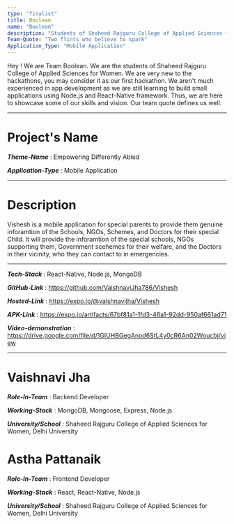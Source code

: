 ```yaml
---
type: "finalist"                   
title: Boolean
name: "Boolean"
description: "Students of Shaheed Rajguru College of Applied Sciences for Women, Delhi University"
Team-Quote: "Two flints who believe to spark"
Application_Type: "Mobile Application"
---
```


Hey ! We are Team Boolean. We are the students of Shaheed Rajguru College of Applied Sciences for Women. We are very new to the hackathons, you may consider it as our first hackathon. We aren't much experienced in app development as we are still learning to build small applications using Node.js and React-Native framework. Thus, we are here to showcase some of our skills and vision. Our team quote defines us well.

---

# Project's Name

_**Theme-Name**_ :  Empowering Differently Abled

_**Application-Type**_ :  Mobile Application 

---

# Description

Vishesh is a mobile application for special parents to provide them genuine inforamtion of the Schools, NGOs, Schemes, and Doctors for their special Child. It will provide the inforamtion of the special schools, NGOs supporting them, Government scehemes for their welfare, and the Doctors in their vicinity, who they can contact to in emergencies.

---

_**Tech-Stack**_  : React-Native, Node.js, MongoDB  

_**GitHub-Link**_ :  https://github.com/VaishnaviJha786/Vishesh 

_**Hosted-Link**_ :  https://expo.io/@vaishnavijha/Vishesh

_**APK-Link**_ :    https://expo.io/artifacts/67bf81a1-1fd3-46a1-92dd-950af661ad71

_**Video-demonstration**_ :   https://drive.google.com/file/d/1GIUHBGegAnod6StL4y0cR6An02Woucbj/view


---


# Vaishnavi Jha

_**Role-In-Team**_  :  Backend Developer

_**Working-Stack**_ :  MongoDB, Mongoose, Express, Node.js

_**University/School**_ :  Shaheed Rajguru College of Applied Sciences for Women, Delhi University


# Astha Pattanaik

_**Role-In-Team**_  :  Frontend Developer

_**Working-Stack**_ :  React, React-Native, Node.js

_**University/School**_ :  Shaheed Rajguru College of Applied Sciences for Women, Delhi University




